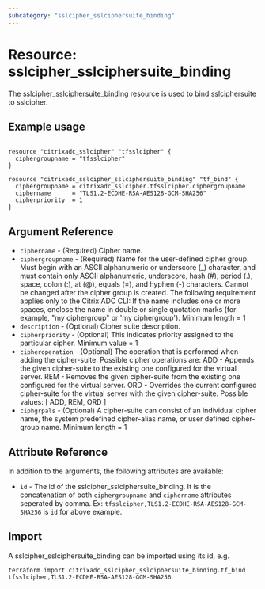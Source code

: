 ```yaml
---
subcategory: "sslcipher_sslciphersuite_binding"
---
```


# Resource: sslcipher_sslciphersuite_binding

The sslcipher_sslciphersuite_binding resource is used to bind sslciphersuite to sslcipher.


## Example usage

```hcl

resource "citrixadc_sslcipher" "tfsslcipher" {
  ciphergroupname = "tfsslcipher"
}

resource "citrixadc_sslcipher_sslciphersuite_binding" "tf_bind" {
  ciphergroupname = citrixadc_sslcipher.tfsslcipher.ciphergroupname
  ciphername      = "TLS1.2-ECDHE-RSA-AES128-GCM-SHA256"
  cipherpriority  = 1
}

```


## Argument Reference

* `ciphername` - (Required) Cipher name.
* `ciphergroupname` - (Required) Name for the user-defined cipher group. Must begin with an ASCII alphanumeric or underscore (_) character, and must contain only ASCII alphanumeric, underscore, hash (#), period (.), space, colon (:), at (@), equals (=), and hyphen (-) characters. Cannot be changed after the cipher group is created.  The following requirement applies only to the Citrix ADC CLI: If the name includes one or more spaces, enclose the name in double or single quotation marks (for example, "my ciphergroup" or 'my ciphergroup'). Minimum length =  1
* `description` - (Optional) Cipher suite description.
* `cipherpriority` - (Optional) This indicates priority assigned to the particular cipher. Minimum value =  1
* `cipheroperation` - (Optional) The operation that is performed when adding the cipher-suite.  Possible cipher operations are: 	ADD - Appends the given cipher-suite to the existing one configured for the virtual server. 	REM - Removes the given cipher-suite from the existing one configured for the virtual server. 	ORD - Overrides the current configured cipher-suite for the virtual server with the given cipher-suite. Possible values: [ ADD, REM, ORD ]
* `ciphgrpals` - (Optional) A cipher-suite can consist of an individual cipher name, the system predefined cipher-alias name, or user defined cipher-group name. Minimum length =  1


## Attribute Reference

In addition to the arguments, the following attributes are available:

* `id` - The id of the sslcipher_sslciphersuite_binding. It is the concatenation of both `ciphergroupname` and `ciphername` attributes seperated by comma. Ex: `tfsslcipher,TLS1.2-ECDHE-RSA-AES128-GCM-SHA256` is `id` for above example.


## Import

A sslcipher_sslciphersuite_binding can be imported using its id, e.g.

```shell
terraform import citrixadc_sslcipher_sslciphersuite_binding.tf_bind tfsslcipher,TLS1.2-ECDHE-RSA-AES128-GCM-SHA256
```
